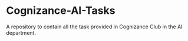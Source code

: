# Cognizance-AI-Tasks
A repository to contain all the task provided in Cognizance Club in the AI department.
